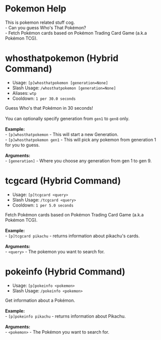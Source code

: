 # Pokemon Help

This is pokemon related stuff cog.<br/>- Can you guess Who's That Pokémon?<br/>- Fetch Pokémon cards based on Pokémon Trading Card Game (a.k.a Pokémon TCG).

# whosthatpokemon (Hybrid Command)
 - Usage: `[p]whosthatpokemon [generation=None]`
 - Slash Usage: `/whosthatpokemon [generation=None]`
 - Aliases: `wtp`
 - Cooldown: `1 per 30.0 seconds`

Guess Who's that Pokémon in 30 seconds!<br/><br/>You can optionally specify generation from `gen1` to `gen8` only.<br/><br/>**Example:**<br/>- `[p]whosthatpokemon` - This will start a new Generation.<br/>- `[p]whosthatpokemon gen1` - This will pick any pokemon from generation 1 for you to guess.<br/><br/>**Arguments:**<br/>- `[generation]` - Where you choose any generation from gen 1 to gen 9.

# tcgcard (Hybrid Command)
 - Usage: `[p]tcgcard <query>`
 - Slash Usage: `/tcgcard <query>`
 - Cooldown: `1 per 5.0 seconds`

Fetch Pokémon cards based on Pokémon Trading Card Game (a.k.a Pokémon TCG).<br/><br/>**Example:**<br/>- `[p]tcgcard pikachu` - returns information about pikachu's cards.<br/><br/>**Arguments:**<br/>- `<query>` - The pokemon you want to search for.

# pokeinfo (Hybrid Command)
 - Usage: `[p]pokeinfo <pokemon>`
 - Slash Usage: `/pokeinfo <pokemon>`

Get information about a Pokémon.<br/><br/>**Example:**<br/>- `[p]pokeinfo pikachu` - returns information about Pikachu.<br/><br/>**Arguments:**<br/>- `<pokemon>` - The Pokémon you want to search for.
